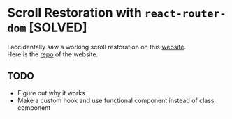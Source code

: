 # Scroll Restoration with `react-router-dom` [SOLVED]

I accidentally saw a working scroll restoration on this [website](https://wattenberger.com/blog/react-hooks).<br/>
Here is the [repo](https://github.com/Wattenberger/Wattenberger-2019) of the website.

## TODO

- Figure out why it works
- Make a custom hook and use functional component instead of class component

